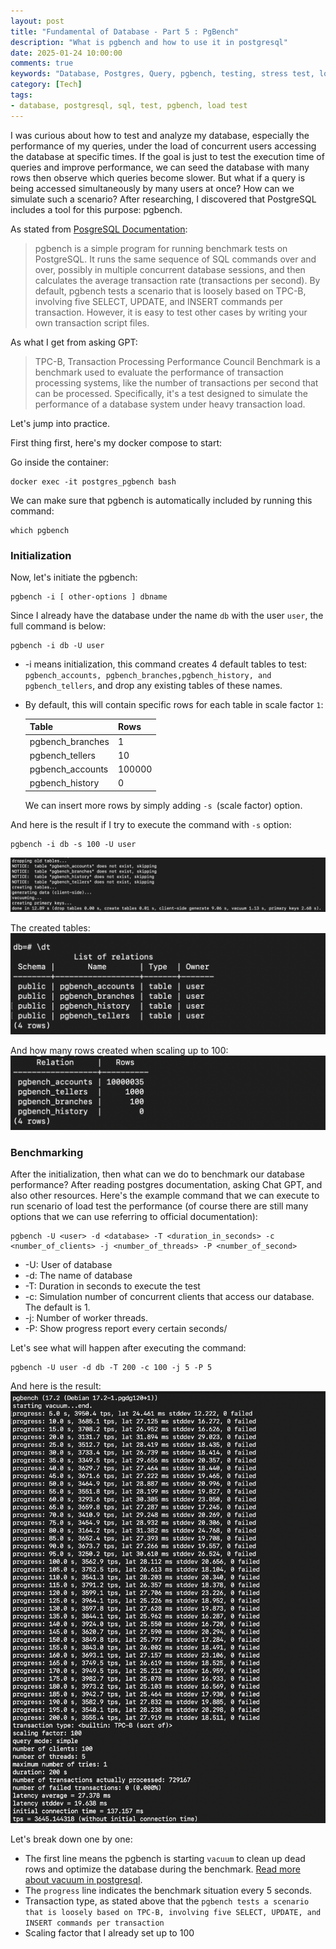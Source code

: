 ```yaml
---
layout: post
title: "Fundamental of Database - Part 5 : PgBench"
description: "What is pgbench and how to use it in postgresql"
date: 2025-01-24 10:00:00
comments: true
keywords: "Database, Postgres, Query, pgbench, testing, stress test, load test"
category: [Tech]
tags:
- database, postgresql, sql, test, pgbench, load test
---
```



I was curious about how to test and analyze my database, especially the performance of my queries, under the load of concurrent users accessing the database at specific times. If the goal is just to test the execution time of queries and improve performance, we can seed the database with many rows then observe which queries become slower. But what if a query is being accessed simultaneously by many users at once? How can we simulate such a scenario? After researching, I discovered that PostgreSQL includes a tool for this purpose: pgbench.

As stated from <a href="https://www.postgresql.org/docs/current/pgbench.html" target="_top"> PosgreSQL Documentation</a>:

>pgbench is a simple program for running benchmark tests on PostgreSQL. It runs the same sequence of SQL commands over and over, possibly in multiple concurrent database sessions, and then calculates the average transaction rate (transactions per second). By default, pgbench tests a scenario that is loosely based on TPC-B, involving five SELECT, UPDATE, and INSERT commands per transaction. However, it is easy to test other cases by writing your own transaction script files.

As what I get from asking GPT:
>TPC-B, Transaction Processing Performance Council Benchmark is a benchmark used to evaluate the performance of transaction processing systems, like the number of transactions per second that can be processed. Specifically, it's a test designed to simulate the performance of a database system under heavy transaction load.

Let's jump into practice.

First thing first, here's my docker compose to start:
<script src="https://gist.github.com/ameliarahman/18ca7ec9a3169b83f16f6c7df6183100.js"></script>

Go inside the container:
```
docker exec -it postgres_pgbench bash
```

We can make sure that pgbench is automatically included by running this command:
```
which pgbench
```

### Initialization
Now, let's initiate the pgbench:
```
pgbench -i [ other-options ] dbname
```
Since I already have the database under the name `db` with the user `user`, the full command is below:

```
pgbench -i db -U user
```
- -i means initialization, this command creates 4 default tables to test: 
`pgbench_accounts, pgbench_branches,pgbench_history, and pgbench_tellers`, and drop any existing tables of these names.
- By default, this will contain specific rows for each table in scale factor `1`:

    Table            |     Rows
    -----------------|----------------
    pgbench_branches |  1
    pgbench_tellers  |  10
    pgbench_accounts |  100000
    pgbench_history  |  0
    
    We can insert more rows by simply adding `-s `(scale factor) option.

And here is the result if I try to execute the command with `-s` option:

```
pgbench -i db -s 100 -U user
```
![](../assets/img/pgbench/pgbench1.png)

The created tables:
![](../assets/img/pgbench/pgbench2.png)

And how many rows created when scaling up to 100:
![](../assets/img/pgbench/pgbench3.png)


### Benchmarking
After the initialization, then what can we do to benchmark our database performance? After reading postgres documentation, asking Chat GPT, and also other resources. Here's the example command that we can execute to run scenario of load test the performance (of course there are still many options that we can use referring to official documentation):

```
pgbench -U <user> -d <database> -T <duration_in_seconds> -c <number_of_clients> -j <number_of_threads> -P <number_of_second>
```
- -U: User of database
- -d: The name of database
- -T: Duration in seconds to execute the test
- -c: Simulation number of concurrent clients that access our database. The default is 1.
- -j: Number of worker threads.
- -P: Show progress report every certain seconds/

Let's see what will happen after executing the command:
```
pgbench -U user -d db -T 200 -c 100 -j 5 -P 5
```
 
And here is the result:
![](../assets/img/pgbench/pgbench4.png)

Let's break down one by one:
- The first line means the pgbench is starting `vacuum` to clean up dead rows and optimize the database during the benchmark. <a href="https://www.postgresql.org/docs/current/sql-vacuum.html" target="_top"> Read more about vacuum in postgresql</a>.
- The `progress` line indicates the benchmark situation every 5 seconds.
- Transaction type, as stated above that the `pgbench tests a scenario that is loosely based on TPC-B, involving five SELECT, UPDATE, and INSERT commands per transaction`
- Scaling factor that I already set up to 100


